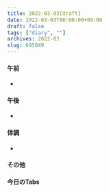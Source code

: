 ```yaml
---
title: 2022-03-03[draft]
date: 2022-03-03T00:00:00+09:00
draft: false
tags: ["diary", ""]
archives: 2022-03
slug: 695049
---
```

#### 午前
- 
#### 午後
- 
#### 体調
- 
#### その他
#### 今日のTabs